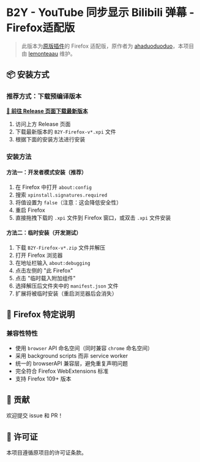 # B2Y - YouTube 同步显示 Bilibili 弹幕 - Firefox适配版

> 此版本为[原版插件](https://github.com/ahaduoduoduo/bilibili-youtube-danmaku)的 Firefox 适配版，原作者为 [ahaduoduoduo](https://github.com/ahaduoduoduo)，本项目由 [lemonteaau](https://github.com/lemonteaau) 维护。


## 📦 安装方式

### 推荐方式：下载预编译版本

**[🚀 前往 Release 页面下载最新版本](https://github.com/lemonteaau/bilibili-youtube-danmaku/releases)**

1. 访问上方 Release 页面
2. 下载最新版本的 `B2Y-Firefox-v*.xpi` 文件
3. 根据下面的安装方法进行安装

### 安装方法

#### 方法一：开发者模式安装（推荐）

1. 在 Firefox 中打开 `about:config`
2. 搜索 `xpinstall.signatures.required`
3. 将值设置为 `false`（注意：这会降低安全性）
4. 重启 Firefox
5. 直接拖拽下载的 `.xpi` 文件到 Firefox 窗口，或双击 `.xpi` 文件安装

#### 方法二：临时安装（开发测试）

1. 下载 `B2Y-Firefox-v*.zip` 文件并解压
2. 打开 Firefox 浏览器
3. 在地址栏输入 `about:debugging`
4. 点击左侧的 "此 Firefox"
5. 点击 "临时载入附加组件"
6. 选择解压后文件夹中的 `manifest.json` 文件
7. 扩展将被临时安装（重启浏览器后会消失）

## 🔧 Firefox 特定说明

### 兼容性特性
- 使用 `browser` API 命名空间（同时兼容 `chrome` 命名空间）
- 采用 background scripts 而非 service worker
- 统一的 browserAPI 兼容层，避免重复声明问题
- 完全符合 Firefox WebExtensions 标准
- 支持 Firefox 109+ 版本

## 🎉 贡献

欢迎提交 issue 和 PR！

## 📄 许可证

本项目遵循原项目的许可证条款。